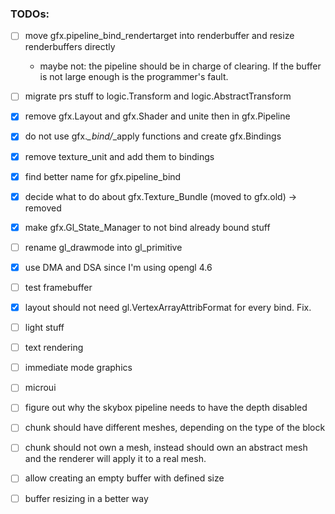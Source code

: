### TODOs:

- [ ] move gfx.pipeline_bind_rendertarget into renderbuffer and resize renderbuffers directly
    - maybe not: the pipeline should be in charge of clearing. If the buffer is not large enough is the programmer's fault.
- [ ] migrate prs stuff to logic.Transform and logic.AbstractTransform
- [X] remove gfx.Layout and gfx.Shader and unite then in gfx.Pipeline
- [X] do not use gfx.*_bind/*_apply functions and create gfx.Bindings
- [X] remove texture_unit and add them to bindings
- [X] find better name for gfx.pipeline_bind
- [X] decide what to do about gfx.Texture_Bundle (moved to gfx.old) -> removed
- [X] make gfx.Gl_State_Manager to not bind already bound stuff
- [ ] rename gl_drawmode into gl_primitive
- [X] use DMA and DSA since I'm using opengl 4.6
- [ ] test framebuffer
- [X] layout should not need gl.VertexArrayAttribFormat for every bind. Fix.

- [ ] light stuff

- [ ] text rendering
- [ ] immediate mode graphics
- [ ] microui

- [ ] figure out why the skybox pipeline needs to have the depth disabled

- [ ] chunk should have different meshes, depending on the type of the block
- [ ] chunk should not own a mesh, instead should own an abstract mesh and the renderer will apply it to a real mesh.

- [ ] allow creating an empty buffer with defined size
- [ ] buffer resizing in a better way